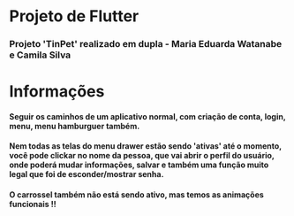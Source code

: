 # Projeto de Flutter

### Projeto 'TinPet' realizado em dupla - Maria Eduarda Watanabe e Camila Silva

# Informações

#### Seguir os caminhos de um aplicativo normal, com criação de conta, login, menu, menu hamburguer também.

#### Nem todas as telas do menu drawer estão sendo 'ativas' até o momento, você pode clickar no nome da pessoa, que vai abrir o perfil do usuário, onde poderá mudar informações, salvar e também uma função muito legal que foi de esconder/mostrar senha.

#### O carrossel também não está sendo ativo, mas temos as animações funcionais !!
